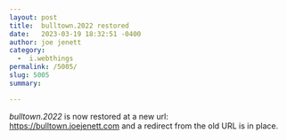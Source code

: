 ```yaml
---
layout: post
title:  bulltown.2022 restored
date:   2023-03-19 18:32:51 -0400
author: joe jenett
category:
  -  i.webthings
permalink: /5005/
slug: 5005
summary: 

---
```

<p><em>bulltown.2022</em> is now restored at a new url:<br><a href="https://bulltown.joejenett.com">https://bulltown.joejenett.com</a> and a redirect from the old URL is in place.</p>

<a style="display:none;" href="https://brid.gy/publish/mastodon"><small>(cross-posted to mastodon)</small></a>